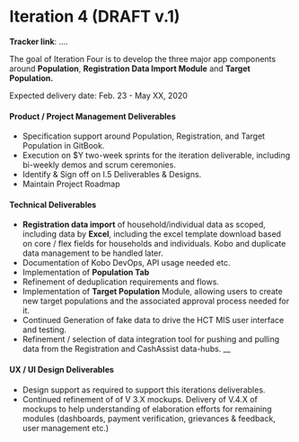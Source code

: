 # Iteration 4 \(DRAFT v.1\)

**Tracker link**: ....

The goal of Iteration Four is to develop the three major app components around **Population**, **Registration Data Import Module** and **Target Population.**

Expected delivery date: Feb. 23 - May XX, 2020

####  **Product / Project Management Deliverables**

* Specification support around Population, Registration, and Target Population in GitBook.
* Execution on $Y two-week sprints for the iteration deliverable, including bi-weekly demos and scrum ceremonies.
* Identify & Sign off on I.5 Deliverables & Designs.
* Maintain Project Roadmap

####  **Technical Deliverables**

* **Registration data import** of household/individual data as scoped, including data by **Excel**, including the excel template download based on core / flex fields for households and individuals. Kobo and duplicate data management to be handled later.
* Documentation of Kobo DevOps, API usage needed etc.
* Implementation of **Population Tab**
* Refinement of deduplication requirements and flows.
* Implementation of **Target Population** Module, allowing users to create new target populations and the associated approval process needed for it.
* Continued Generation of fake data to drive the HCT MIS user interface and testing.
* Refinement / selection of data integration tool for pushing and pulling data from the Registration and CashAssist data-hubs. __

#### **UX / UI Design Deliverables**

* Design support as required to support this iterations deliverables.
* Continued refinement of of V 3.X mockups. Delivery of V.4.X of mockups to help understanding of elaboration efforts for remaining modules \(dashboards, payment verification, grievances & feedback, user management etc.\)



